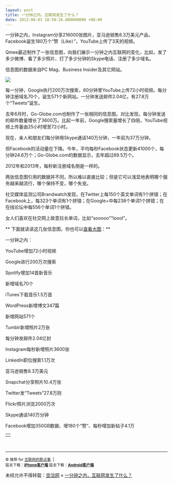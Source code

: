 ```yaml
---
layout: post
title: 一分钟之内，互联网发生了什么？
date: 2013-08-01 18:50:26.000000000 +08:00
---
```


一分钟之内，Instagram分享216000张图片，亚马逊销售8.3万美元产品，Facebook诞生180万个“赞（Like）”，YouTube上传了3天的视频。

Qmee最近制作了一张信息图，向我们展示一分钟之内互联网的变化，比如，发了多少微博、看了多少照片、打了多少分钟的Skype电话、注册了多少域名。

信息图的数据来自PC Mag、Business Insider及其它网站。

![](http://alibuybuy-img11.stor.sinaapp.com/2013/08/ceaa_Img383084753.jpg)

每一分钟，Google执行200万次搜索，60分钟里YouTube上传72小时视频。每分钟注册域名70个，诞生571个新网站。一分钟发送邮件2.04亿，有27.8万个“Tweets”诞生。

去年6月时，Go-Globe.com也制作了一张相同的信息图。对比发现，每分钟发送的邮件数量增长了3600万。比起一年前，Google搜索量增长了四倍，YouTube视频上传量由25小时增至72小时。

现在，亲人和朋友们每分钟用Skype通话140万分钟，一年前为37万分钟。

但Facebook的活动量在下降。今年，平均每秒Facebook状态更新41000个，每分钟24.6万个；Go-Globe.com的数据显示，去年超过69.5万个。

2012年和2013年，每秒新注册域名倒是一样的。

两张信息图引用的数据并不同，所以难以直接比较；但是它可以浅显地表明哪个服务越来越流行，哪个保持不变，哪个失宠。

社交媒体监测公司Brandwatch发现，在Twitter上每150个英文单词有1个拼错；在Facebook上，每323个单词有1个拼错；在Google+中每238个单词1个拼错；在在线论坛中每556个单词1个拼错。

女人们喜欢在社交网上故意拉长单词，比如“sooooo”“loool”。

** 下面就读读这几张信息图，你也可以[查看大图](http://alibuybuy-img11.stor.sinaapp.com/2013/08/d66e_8a7_4b431639_89d1_aeb4_99ba_0e6292571fd0_1.png)：**

一分钟之内：

YouTube增加72小时视频

Google进行200万次搜索

Spotify增加14首新音乐

新增域名70个

iTunes下载音乐1.5万首

WordPress新增博文347篇

新增网站571个

Tumblr新增照片2万张

每分钟发邮件2.04亿封

Instagram每秒新增照片3600张

LinkedIn职位搜索1.1万次

亚马逊销售8.3万美元

Snapchat分享照片10.4万张

Twitter发“Tweets”27.8万则

Flickr照片浏览2000万次

Skype通话140万分钟

Facebook增加350GB数据、增180个“赞”、每秒增加新帖子4.1万

<div><table align="center" border="0" cellpadding="0" cellspacing="0"><tbody><tr><td></td></tr></tbody></table></div> 

- - - - - -

<small>© 推荐 for [互联网的那点事](http://www.alibuybuy.com/). |  
 猛击下载：[**iPhone客户端**](https://itunes.apple.com/cn/app/hu-lian-wang-de-na-dian-shi/id670210055?mt=8) 猛击下载：[**Android客户端**](http://www.alibuybuy.com/alibuybuy.apk)  
</small>

未经允许不得转载：[空洽网](http://kongqia.com) » [一分钟之内，互联网发生了什么？](http://kongqia.com/17358.html)


